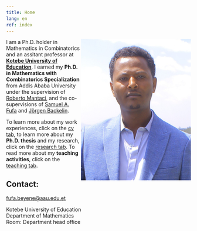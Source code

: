 ```yaml
---
title: Home
lang: en
ref: index
---
```


<!-- <img style="float: right;" src="Fufa_Beyene.jpg" title="After my Ph.D. defense on 13-th of January, 2023, in Ethiopia."> -->

 <img style="float: right;" src="Fufa_Beyene.jpg" width="300">

I am a Ph.D. holder in Mathematics in Combinatorics and an assitant professor at [**Kotebe University of Education**](https://www.kue.edu.et). I earned my **Ph.D. in Mathematics with Combinatorics Specialization** from Addis Ababa University under the supervision of [Roberto Mantaci](http://www.informatique.univ-paris-diderot.fr/), and the co-supervisions of [Samuel A. Fufa](https://www.aau.edu.et) and [Jörgen Backelin](https://www.su.se/joeb). 

To learn more about my work experiences, click on the [cv tab](cv), to learn more about my  **Ph.D. thesis** and my research, click on the [research tab](research). To read more about my **teaching activities**, click on the [teaching tab](teaching).


## Contact:

fufa.beyene@aau.edu.et

Kotebe University of Education <br />
Department of Mathematics  <br />
Room: Department head office

